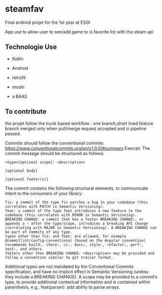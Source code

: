 # steamfav

Final android projet for  the 1st year at ESGI

App use to allow user to see/add  game to is favorite list with the steam api

## Technologie Use

- Kotlin

- Android

- retrofit

- moshi

- a BAAS

## To contribute

 the projet follow  the trunk based workflow  : one branch,short lived feature branch merged only when pull/merge request accepted and ci pipeline passed.
 
 Commits should follow the conventional commits: https://www.conventionalcommits.org/en/v1.0.0/#summary
 Exercpt:
The commit message should be structured as follows:
```
<type>[optional scope]: <description>

[optional body]

[optional footer(s)]
```

The commit contains the following structural elements, to communicate intent to the consumers of your library:

    fix: a commit of the type fix patches a bug in your codebase (this correlates with PATCH in Semantic Versioning).
    feat: a commit of the type feat introduces a new feature to the codebase (this correlates with MINOR in Semantic Versioning).
    BREAKING CHANGE: a commit that has a footer BREAKING CHANGE:, or appends a ! after the type/scope, introduces a breaking API change (correlating with MAJOR in Semantic Versioning). A BREAKING CHANGE can be part of commits of any type.
    types other than fix: and feat: are allowed, for example @commitlint/config-conventional (based on the Angular convention) recommends build:, chore:, ci:, docs:, style:, refactor:, perf:, test:, and others.
    footers other than BREAKING CHANGE: <description> may be provided and follow a convention similar to git trailer format.

Additional types are not mandated by the Conventional Commits specification, and have no implicit effect in Semantic Versioning (unless they include a BREAKING CHANGE). A scope may be provided to a commit’s type, to provide additional contextual information and is contained within parenthesis, e.g., feat(parser): add ability to parse arrays.

